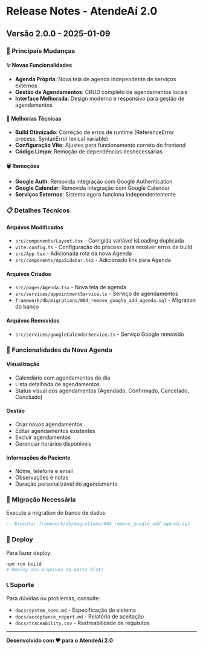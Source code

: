 # Release Notes - AtendeAí 2.0

## Versão 2.0.0 - 2025-01-09

### 🎉 Principais Mudanças

#### ✨ Novas Funcionalidades
- **Agenda Própria**: Nova tela de agenda independente de serviços externos
- **Gestão de Agendamentos**: CRUD completo de agendamentos locais
- **Interface Melhorada**: Design moderno e responsivo para gestão de agendamentos

#### 🔧 Melhorias Técnicas
- **Build Otimizado**: Correção de erros de runtime (ReferenceError process, SyntaxError lexical variable)
- **Configuração Vite**: Ajustes para funcionamento correto do frontend
- **Código Limpo**: Remoção de dependências desnecessárias

#### 🗑️ Remoções
- **Google Auth**: Removida integração com Google Authentication
- **Google Calendar**: Removida integração com Google Calendar
- **Serviços Externos**: Sistema agora funciona independentemente

### 📋 Detalhes Técnicos

#### Arquivos Modificados
- `src/components/Layout.tsx` - Corrigida variável isLoading duplicada
- `vite.config.ts` - Configuração do process para resolver erros de build
- `src/App.tsx` - Adicionada rota da nova Agenda
- `src/components/AppSidebar.tsx` - Adicionado link para Agenda

#### Arquivos Criados
- `src/pages/Agenda.tsx` - Nova tela de agenda
- `src/services/appointmentService.ts` - Serviço de agendamentos
- `framework/db/migrations/004_remove_google_add_agenda.sql` - Migration do banco

#### Arquivos Removidos
- `src/services/googleCalendarService.ts` - Serviço Google removido

### 🎯 Funcionalidades da Nova Agenda

#### Visualização
- Calendário com agendamentos do dia
- Lista detalhada de agendamentos
- Status visual dos agendamentos (Agendado, Confirmado, Cancelado, Concluído)

#### Gestão
- Criar novos agendamentos
- Editar agendamentos existentes
- Excluir agendamentos
- Gerenciar horários disponíveis

#### Informações do Paciente
- Nome, telefone e email
- Observações e notas
- Duração personalizável do agendamento

### 🔄 Migração Necessária

Execute a migration do banco de dados:
```sql
-- Executar framework/db/migrations/004_remove_google_add_agenda.sql
```

### 🚀 Deploy

Para fazer deploy:
```bash
npm run build
# Deploy dos arquivos da pasta dist/
```

### 📞 Suporte

Para dúvidas ou problemas, consulte:
- `docs/system_spec.md` - Especificação do sistema
- `docs/acceptance_report.md` - Relatório de aceitação
- `docs/traceability.csv` - Rastreabilidade de requisitos

---

**Desenvolvido com ❤️ para o AtendeAí 2.0**
